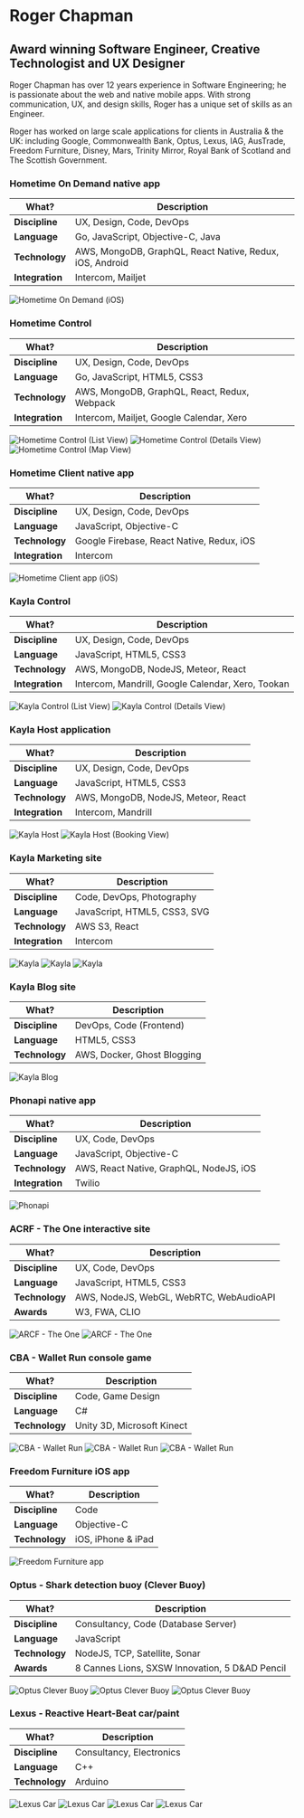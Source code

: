 # Roger Chapman
## Award winning Software Engineer, Creative Technologist and UX Designer

Roger Chapman has over 12 years experience in Software Engineering;
he is passionate about the web and native mobile apps.
With strong communication, UX, and design skills, Roger has a unique set of skills as an Engineer.

Roger has worked on large scale applications for clients in Australia & the UK:
including Google, Commonwealth Bank, Optus, Lexus, IAG, AusTrade, Freedom Furniture, Disney, Mars, Trinity Mirror, Royal Bank of Scotland and The Scottish Government.


### Hometime On Demand native app

| What?            | Description                        |
| ---              | ---                                | 
| **Discipline**   | UX, Design, Code, DevOps           |
| **Language**     | Go, JavaScript, Objective-C, Java  | 
| **Technology**   | AWS, MongoDB, GraphQL, React Native, Redux, iOS, Android  |
| **Integration**  | Intercom, Mailjet |

![Hometime On Demand (iOS)](images/hometime-on-demand.png)

### Hometime Control

| What?            | Description                        |
| ---              | ---                                | 
| **Discipline**   | UX, Design, Code, DevOps           |
| **Language**     | Go, JavaScript, HTML5, CSS3        | 
| **Technology**   | AWS, MongoDB, GraphQL, React, Redux, Webpack |
| **Integration**  | Intercom, Mailjet, Google Calendar, Xero |

![Hometime Control (List View)](images/hometime-control-1.png)
![Hometime Control (Details View)](images/hometime-control-2.png)
![Hometime Control (Map View)](images/hometime-control-3.png)

### Hometime Client native app

| What?            | Description                        |
| ---              | ---                                | 
| **Discipline**   | UX, Design, Code, DevOps           |
| **Language**     | JavaScript, Objective-C            | 
| **Technology**   | Google Firebase, React Native, Redux, iOS  |
| **Integration**  | Intercom |

![Hometime Client app (iOS)](images/hometime-client.png)

### Kayla Control

| What?            | Description                        |
| ---              | ---                                | 
| **Discipline**   | UX, Design, Code, DevOps           |
| **Language**     | JavaScript, HTML5, CSS3            | 
| **Technology**   | AWS, MongoDB, NodeJS, Meteor, React |
| **Integration**  | Intercom, Mandrill, Google Calendar, Xero, Tookan |

![Kayla Control (List View)](images/kayla-control-1.png)
![Kayla Control (Details View)](images/kayla-control-2.png)

### Kayla Host application

| What?            | Description                        |
| ---              | ---                                | 
| **Discipline**   | UX, Design, Code, DevOps           |
| **Language**     | JavaScript, HTML5, CSS3            | 
| **Technology**   | AWS, MongoDB, NodeJS, Meteor, React |
| **Integration**  | Intercom, Mandrill |

![Kayla Host](images/kayla-host-1.png)
![Kayla Host (Booking View)](images/kayla-host-2.png)

### Kayla Marketing site

| What?            | Description                        |
| ---              | ---                                | 
| **Discipline**   | Code, DevOps, Photography          |
| **Language**     | JavaScript, HTML5, CSS3, SVG       | 
| **Technology**   | AWS S3, React |
| **Integration**  | Intercom |

![Kayla](images/kayla-1.png)
![Kayla](images/kayla-2.png)
![Kayla](images/kayla-3.png)

### Kayla Blog site

| What?            | Description                    |
| ---              | ---                            | 
| **Discipline**   | DevOps, Code (Frontend)        |
| **Language**     | HTML5, CSS3                    | 
| **Technology**   | AWS, Docker,  Ghost Blogging   |

![Kayla Blog](images/kayla-blog-1.png)

### Phonapi native app

| What?            | Description                        |
| ---              | ---                                | 
| **Discipline**   | UX, Code, DevOps                   |
| **Language**     | JavaScript, Objective-C            | 
| **Technology**   | AWS, React Native, GraphQL, NodeJS, iOS |
| **Integration**  | Twilio                             |

![Phonapi](images/phonapi.png)

### ACRF - The One interactive site

| What?            | Description                        |
| ---              | ---                                | 
| **Discipline**   | UX, Code, DevOps                   |
| **Language**     | JavaScript, HTML5, CSS3            | 
| **Technology**   | AWS, NodeJS, WebGL, WebRTC, WebAudioAPI  |
| **Awards**       | W3, FWA, CLIO                            |

![ARCF - The One](images/the-one-1.png)
![ARCF - The One](images/the-one-2.png)

### CBA - Wallet Run console game

| What?            | Description            |
| ---              | ---                    | 
| **Discipline**   | Code, Game Design      |
| **Language**     | C#                     | 
| **Technology**   | Unity 3D, Microsoft Kinect       |

![CBA - Wallet Run](images/wallet-run-1.png)
![CBA - Wallet Run](images/wallet-run-2.png)
![CBA - Wallet Run](images/wallet-run-3.png)

### Freedom Furniture iOS app

| What?            | Description              |
| ---              | ---                      | 
| **Discipline**   | Code                     |
| **Language**     | Objective-C              | 
| **Technology**   | iOS, iPhone & iPad       |

![Freedom Furniture app](images/freedom-app.png)

### Optus - Shark detection buoy (Clever Buoy)

| What?            | Description              |
| ---              | ---                      | 
| **Discipline**   | Consultancy, Code (Database Server) |
| **Language**     | JavaScript              | 
| **Technology**   | NodeJS, TCP, Satellite, Sonar  |
| **Awards**   | 8 Cannes Lions, SXSW Innovation, 5 D&AD Pencil |

![Optus Clever Buoy](images/cb-1.png)
![Optus Clever Buoy](images/cb-2.png)
![Optus Clever Buoy](images/cb-3.png)

### Lexus - Reactive Heart-Beat car/paint

| What?            | Description              |
| ---              | ---                      | 
| **Discipline**   | Consultancy, Electronics |
| **Language**     | C++                      | 
| **Technology**   | Arduino                  |

![Lexus Car](images/lexus-1.png)
![Lexus Car](images/lexus-2.png)
![Lexus Car](images/lexus-3.png)
![Lexus Car](images/lexus.gif)